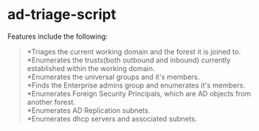 # ad-triage-script
Features include the following:
>*Triages the current working domain and the forest it is joined to.<br />
>*Enumerates the trusts(both outbound and inbound) currently established within the working domain.<br />
>*Enumerates the universal groups and it's members.<br />
>*Finds the Enterprise admins group and enumerates it's members.<br />
>*Enumerates Foreign Security Principals, which are AD objects from another forest.<br />
>*Enumerates AD Replication subnets.<br />
>*Enumerates dhcp servers and associated subnets.
